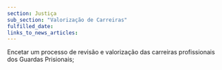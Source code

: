 ```yaml
---
section: Justiça
sub_section: "Valorização de Carreiras"
fulfilled_date:
links_to_news_articles:
---
```


Encetar um processo de revisão e valorização das carreiras profissionais dos Guardas Prisionais;